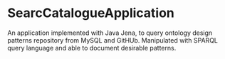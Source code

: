 # SearcCatalogueApplication
An application implemented with Java Jena, to query ontology design patterns repository from MySQL and GitHUb. Manipulated with SPARQL query language and able to document desirable patterns. 
